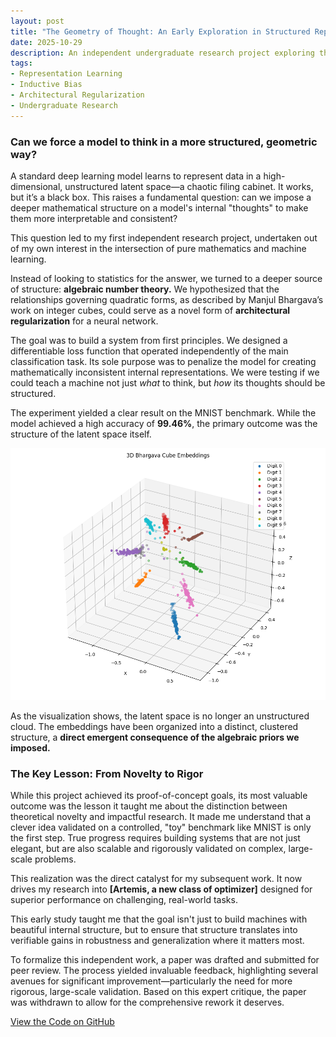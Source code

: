 ```yaml
---
layout: post
title: "The Geometry of Thought: An Early Exploration in Structured Representation"
date: 2025-10-29
description: An independent undergraduate research project exploring the use of number-theoretic priors for structured representation learning.
tags:
- Representation Learning
- Inductive Bias
- Architectural Regularization
- Undergraduate Research
---
```


### Can we force a model to think in a more structured, geometric way?

A standard deep learning model learns to represent data in a high-dimensional, unstructured latent space—a chaotic filing cabinet. It works, but it’s a black box. This raises a fundamental question: can we impose a deeper mathematical structure on a model's internal "thoughts" to make them more interpretable and consistent?

This question led to my first independent research project, undertaken out of my own interest in the intersection of pure mathematics and machine learning.

Instead of looking to statistics for the answer, we turned to a deeper source of structure: **algebraic number theory.** We hypothesized that the relationships governing quadratic forms, as described by Manjul Bhargava’s work on integer cubes, could serve as a novel form of **architectural regularization** for a neural network.

The goal was to build a system from first principles. We designed a differentiable loss function that operated independently of the main classification task. Its sole purpose was to penalize the model for creating mathematically inconsistent internal representations. We were testing if we could teach a machine not just *what* to think, but *how* its thoughts should be structured.

The experiment yielded a clear result on the MNIST benchmark. While the model achieved a high accuracy of **99.46%**, the primary outcome was the structure of the latent space itself.

![3D Embeddings](/assets/img/bhargava_cube_3d_visualization.png)

As the visualization shows, the latent space is no longer an unstructured cloud. The embeddings have been organized into a distinct, clustered structure, a **direct emergent consequence of the algebraic priors we imposed.**

### The Key Lesson: From Novelty to Rigor

While this project achieved its proof-of-concept goals, its most valuable outcome was the lesson it taught me about the distinction between theoretical novelty and impactful research. It made me understand that a clever idea validated on a controlled, "toy" benchmark like MNIST is only the first step. True progress requires building systems that are not just elegant, but are also scalable and rigorously validated on complex, large-scale problems.

This realization was the direct catalyst for my subsequent work. It now drives my research into **[Artemis, a new class of optimizer]** designed for superior performance on challenging, real-world tasks.

This early study taught me that the goal isn't just to build machines with beautiful internal structure, but to ensure that structure translates into verifiable gains in robustness and generalization where it matters most.

To formalize this independent work, a paper was drafted and submitted for peer review. The process yielded invaluable feedback, highlighting several avenues for significant improvement—particularly the need for more rigorous, large-scale validation. Based on this expert critique, the paper was withdrawn to allow for the comprehensive rework it deserves.

[View the Code on GitHub](https://github.com/S-Sairam/bcmem)
